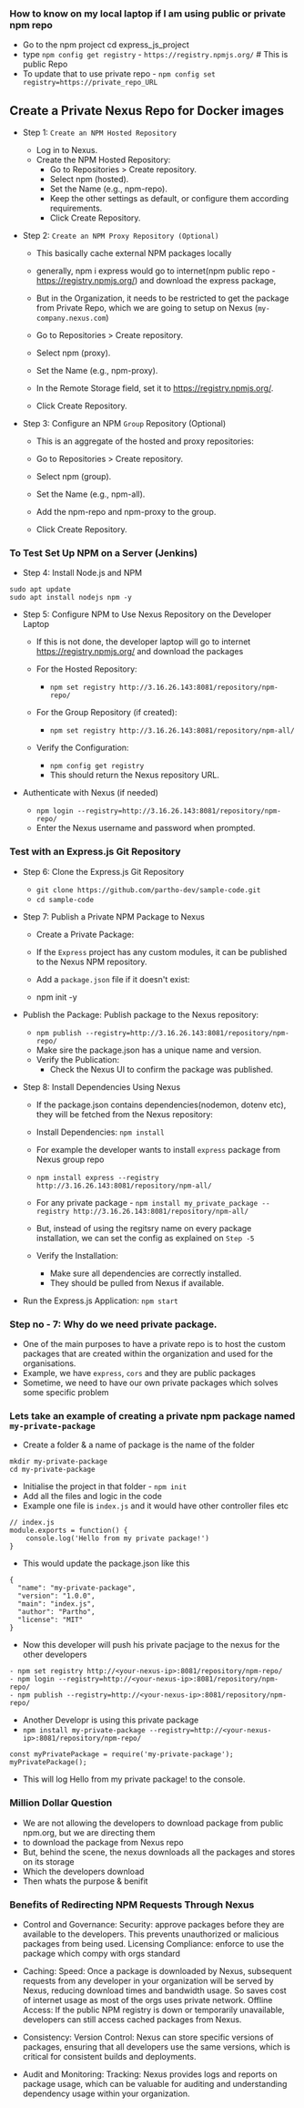 ### How to know on my local laptop if I am using public or private npm repo
- Go to the npm project cd express_js_project
- type `npm config get registry` - `https://registry.npmjs.org/` # This is public Repo
- To update that to use private repo - `npm config set registry=https://private_repo_URL`
## Create a Private Nexus Repo for Docker images

- Step 1: `Create an NPM Hosted Repository`

    - Log in to Nexus.
    - Create the NPM Hosted Repository:
        - Go to Repositories > Create repository.
        - Select npm (hosted).
        - Set the Name (e.g., npm-repo).
        - Keep the other settings as default, or configure them according requirements.
        - Click Create Repository.

- Step 2: `Create an NPM Proxy Repository (Optional)`
    - This basically cache external NPM packages locally
    - generally, npm i express would go to internet(npm public repo - https://registry.npmjs.org/) and download the express package, 
    - But in the Organization, it needs to be restricted to get the package from Private Repo, which we are going to setup on Nexus (`my-company.nexus.com`)

    - Go to Repositories > Create repository.
    - Select npm (proxy).
    - Set the Name (e.g., npm-proxy).
    - In the Remote Storage field, set it to https://registry.npmjs.org/.
    - Click Create Repository.

- Step 3: Configure an NPM `Group` Repository (Optional)
    - This is an aggregate of the hosted and proxy repositories:

    - Go to Repositories > Create repository.
    - Select npm (group).
    - Set the Name (e.g., npm-all).
    - Add the npm-repo and npm-proxy to the group.
    - Click Create Repository.


### To Test Set Up NPM on a Server (Jenkins)

- Step 4: Install Node.js and NPM
```
sudo apt update
sudo apt install nodejs npm -y
```

- Step 5: Configure NPM to Use Nexus Repository on the Developer Laptop
    - If this is not done, the developer laptop will go to internet https://registry.npmjs.org/ and download the packages

    - For the Hosted Repository:
        - `npm set registry http://3.16.26.143:8081/repository/npm-repo/`

    - For the Group Repository (if created):
        - `npm set registry http://3.16.26.143:8081/repository/npm-all/`

    - Verify the Configuration:
        -  `npm config get registry`
        - This should return the Nexus repository URL.

- Authenticate with Nexus (if needed)
    - `npm login --registry=http://3.16.26.143:8081/repository/npm-repo/`
    - Enter the Nexus username and password when prompted.

### Test with an Express.js Git Repository
- Step 6: Clone the Express.js Git Repository
    - `git clone https://github.com/partho-dev/sample-code.git`
    - `cd sample-code`

- Step 7: Publish a Private NPM Package to Nexus
    - Create a Private Package: 
    - If the `Express` project has any custom modules, it can be published to the Nexus NPM repository.

    - Add a `package.json` file if it doesn't exist:
    - npm init -y

- Publish the Package: Publish package to the Nexus repository:
    - `npm publish --registry=http://3.16.26.143:8081/repository/npm-repo/`
    - Make sire the package.json has a unique name and version.
    - Verify the Publication: 
        - Check the Nexus UI to confirm the package was published.

- Step 8: Install Dependencies Using Nexus
    - If the package.json contains dependencies(nodemon, dotenv etc), they will be fetched from the Nexus repository:

    - Install Dependencies: `npm install`

    - For example the developer wants to install `express` package from Nexus group repo
    - `npm install express --registry http://3.16.26.143:8081/repository/npm-all/`

    - For any private package - `npm install my_private_package --registry http://3.16.26.143:8081/repository/npm-all/`

    - But, instead of using the regitsry name on every package installation, we can set the config as explained on `Step -5`

    - Verify the Installation: 
        - Make sure all dependencies are correctly installed. 
        - They should be pulled from Nexus if available.

- Run the Express.js Application: `npm start`


### Step no - 7: Why do we need private package.
- One of the main purposes to have a private repo is to host the custom packages that are created within the organization and used for the organisations.
- Example, we have `express`, `cors` and they are public packages
- Sometime, we need to have our own private packages which solves some specific problem

### Lets take an example of creating a private npm package named `my-private-package`
- Create a folder & a name of package is the name of the folder
```
mkdir my-private-package
cd my-private-package
```
- Initialise the project in that folder - `npm init`
- Add all the files and logic in the code
- Example one file is `index.js` and it would have other controller files etc
```
// index.js
module.exports = function() {
    console.log('Hello from my private package!')
}

```
- This would update the package.json like this 
```
{
  "name": "my-private-package",
  "version": "1.0.0",
  "main": "index.js",
  "author": "Partho",
  "license": "MIT"
}

```
- Now this developer will push his private pacjage to the nexus for the other developers
```
- npm set registry http://<your-nexus-ip>:8081/repository/npm-repo/
- npm login --registry=http://<your-nexus-ip>:8081/repository/npm-repo/
- npm publish --registry=http://<your-nexus-ip>:8081/repository/npm-repo/
```

- Another Developr is using this private package 
- `npm install my-private-package --registry=http://<your-nexus-ip>:8081/repository/npm-repo/`
```
const myPrivatePackage = require('my-private-package');
myPrivatePackage();

```
- This will log Hello from my private package! to the console.



### Million Dollar Question
- We are not allowing the developers to download package from public npm.org, but we are directing them
- to download the package from Nexus repo
- But, behind the scene, the nexus downloads all the packages and stores on its storage
- Which the developers download
- Then whats the purpose & benifit

### Benefits of Redirecting NPM Requests Through Nexus

- Control and Governance:
        Security: approve packages before they are available to the developers. This prevents unauthorized or malicious packages from being used.
        Licensing Compliance: enforce to use the package which compy with orgs standard

- Caching:
        Speed: Once a package is downloaded by Nexus, subsequent requests from any developer in your organization will be served by Nexus, reducing download times and bandwidth usage. So saves cost of internet usage as most of the orgs uses private network.
        Offline Access: If the public NPM registry is down or temporarily unavailable, developers can still access cached packages from Nexus.

- Consistency:
        Version Control: Nexus can store specific versions of packages, ensuring that all developers use the same versions, which is critical for consistent builds and deployments.

- Audit and Monitoring:
        Tracking: Nexus provides logs and reports on package usage, which can be valuable for auditing and understanding dependency usage within your organization.
